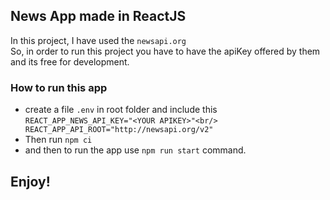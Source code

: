 ## News App made in ReactJS

In this project, I have used the `newsapi.org`<br/>
So, in order to run this project you have to have the apiKey offered by them and its free for development.



### How to run this app

* create a file `.env` in root folder and include this<br/>
  `REACT_APP_NEWS_API_KEY="<YOUR APIKEY>"<br/>
   REACT_APP_API_ROOT="http://newsapi.org/v2"`
* Then run `npm ci`
* and then to run the app use `npm run start` command.

## Enjoy!
